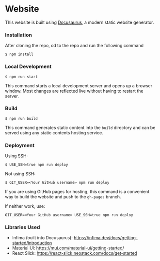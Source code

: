 # Website

This website is built using [Docusaurus](https://docusaurus.io/), a modern static website generator.

### Installation

After cloning the repo, cd to the repo and run the following command
```
$ npm install
```

### Local Development

```
$ npm run start
```

This command starts a local development server and opens up a browser window. Most changes are reflected live without having to restart the server.

### Build

```
$ npm run build
```

This command generates static content into the `build` directory and can be served using any static contents hosting service.

### Deployment

Using SSH:

```
$ USE_SSH=true npm run deploy
```

Not using SSH:

```
$ GIT_USER=<Your GitHub username> npm run deploy
```

If you are using GitHub pages for hosting, this command is a convenient way to build the website and push to the `gh-pages` branch.

If neither work, use:
```
GIT_USER=<Your GitHub username> USE_SSH=true npm run deploy
```

### Libraries Used
- Infima (built into Docusaurus): https://infima.dev/docs/getting-started/introduction 
- Material UI: https://mui.com/material-ui/getting-started/
- React Slick: https://react-slick.neostack.com/docs/get-started
